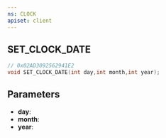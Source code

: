 ```yaml
---
ns: CLOCK
apiset: client
---
```

## SET_CLOCK_DATE

```c
// 0x02AD3092562941E2
void SET_CLOCK_DATE(int day,int month,int year);
```


## Parameters
* **day**:
* **month**:
* **year**:



